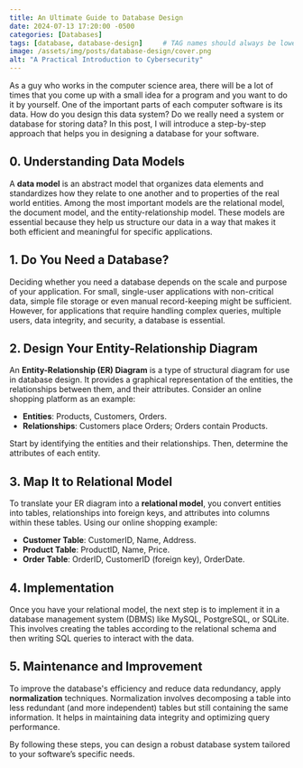 ```yaml
---
title: An Ultimate Guide to Database Design
date: 2024-07-13 17:20:00 -0500
categories: [Databases]
tags: [database, database-design]     # TAG names should always be lowercase
image: /assets/img/posts/database-design/cover.png
alt: "A Practical Introduction to Cybersecurity"
---
```

As a guy who works in the computer science area, there will be a lot of times that you come up with a small idea for a program and you want to do it by yourself. One of the important parts of each computer software is its data. How do you design this data system? Do we really need a system or database for storing data? In this post, I will introduce a step-by-step approach that helps you in designing a database for your software.

## 0. Understanding Data Models

A **data model** is an abstract model that organizes data elements and standardizes how they relate to one another and to properties of the real world entities. Among the most important models are the relational model, the document model, and the entity-relationship model. These models are essential because they help us structure our data in a way that makes it both efficient and meaningful for specific applications.

## 1. Do You Need a Database?

Deciding whether you need a database depends on the scale and purpose of your application. For small, single-user applications with non-critical data, simple file storage or even manual record-keeping might be sufficient. However, for applications that require handling complex queries, multiple users, data integrity, and security, a database is essential.

## 2. Design Your Entity-Relationship Diagram

An **Entity-Relationship (ER) Diagram** is a type of structural diagram for use in database design. It provides a graphical representation of the entities, the relationships between them, and their attributes. Consider an online shopping platform as an example:

- **Entities**: Products, Customers, Orders.
- **Relationships**: Customers place Orders; Orders contain Products.

Start by identifying the entities and their relationships. Then, determine the attributes of each entity.

## 3. Map It to Relational Model

To translate your ER diagram into a **relational model**, you convert entities into tables, relationships into foreign keys, and attributes into columns within these tables. Using our online shopping example:
- **Customer Table**: CustomerID, Name, Address.
- **Product Table**: ProductID, Name, Price.
- **Order Table**: OrderID, CustomerID (foreign key), OrderDate.

## 4. Implementation

Once you have your relational model, the next step is to implement it in a database management system (DBMS) like MySQL, PostgreSQL, or SQLite. This involves creating the tables according to the relational schema and then writing SQL queries to interact with the data.

## 5. Maintenance and Improvement

To improve the database's efficiency and reduce data redundancy, apply **normalization** techniques. Normalization involves decomposing a table into less redundant (and more independent) tables but still containing the same information. It helps in maintaining data integrity and optimizing query performance.

By following these steps, you can design a robust database system tailored to your software’s specific needs.